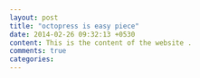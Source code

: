 ```yaml
---
layout: post
title: "octopress is easy piece"
date: 2014-02-26 09:32:13 +0530
content: This is the content of the website .
comments: true
categories: 
---
```


